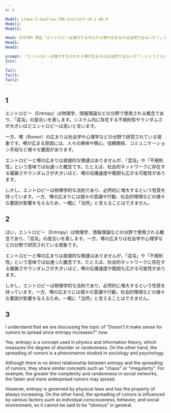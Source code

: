 ```yaml
---
n: 6

Model: Llama-3-Swallow-70B-Instruct-v0.1-Q8_0
Model1: 
Model2: 

Head: SYSTEM 現在「エントロピーは増大するのだから噂が広まるのは当然ではないか？」というテーマで対話をしています．
Head1: 
Head2: 

prompt: 「エントロピーは増大するのだから噂が広まるのは当然ではないか？」ということに関してあなたの知識より意見を教えて下さい
Init: 

Tail: 
Tail1: 
Tail2: 
---
```


## 1
エントロピー（Entropy）は物理学、情報理論などの分野で使用される概念であり、「混沌」の度合いを表します。システム内に存在する不規則性やランダムさが大きいほどエントロピーは高いと言います。

一方、噂（Rumor）の広まりは社会学や心理学などの分野で研究されている現象です。噂が広まる原因には、人々の興味や関心、信頼関係、コミュニケーション手段など様々な要因があります。

エントロピーと噂の広まりは直接的な関連はありませんが、「混沌」や「不規則性」という意味では似通った概念です。たとえば、社会的ネットワークに存在する複雑さやランダムさが大きいほど、噂の伝播速度や範囲も広がる可能性があります。

しかし、エントロピーは物理学的な法則であり、必然的に増大するという性質を持っています。一方、噂の広まりには個々の意識や行動、社会的環境などの様々な要因が影響を与えるため、一概に「当然」と言えることはできません。
## 2
はい，エントロピー（Entropy）は物理学、情報理論などの分野で使用される概念であり、「混沌」の度合いを表します。一方、噂の広まりは社会学や心理学などの分野で研究されている現象です。

エントロピーと噂の広まりは直接的な関連はありませんが，「混沌」や「不規則性」という意味では似通った概念です。たとえば、社会的ネットワークに存在する複雑さやランダムさが大きいほど，噂の伝播速度や範囲も広がる可能性があります。

しかし，エントロピーは物理学的な法則であり，必然的に増大するという性質を持っています。一方、噂の広まりには個々の意識や行動，社会的環境などの様々な要因が影響を与えるため，一概に「当然」と言えることはできません。
## 3
I understand that we are discussing the topic of "Doesn't it make sense for rumors to spread since entropy increases?" now.

Yes, entropy is a concept used in physics and information theory, which measures the degree of disorder or randomness. On the other hand, the spreading of rumors is a phenomenon studied in sociology and psychology.

Although there is no direct relationship between entropy and the spreading of rumors, they share similar concepts such as "chaos" or "irregularity". For example, the greater the complexity and randomness in social networks, the faster and more widespread rumors may spread.

However, entropy is governed by physical laws and has the property of always increasing. On the other hand, the spreading of rumors is influenced by various factors such as individual consciousness, behavior, and social environment, so it cannot be said to be "obvious" in general.
